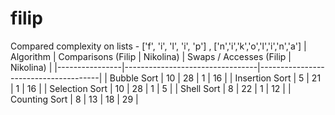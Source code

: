 # filip
Compared complexity on lists - ['f', 'i', 'l', 'i', 'p'] , ['n','i','k','o','l','i','n','a']
| Algorithm      | Comparisons (Filip \| Nikolina) | Swaps / Accesses (Filip \| Nikolina) |
|----------------|---------------------------------|--------------------------------------|
| Bubble Sort    | 10 \| 28                         |  1 \| 16                             |
| Insertion Sort | 5  \| 21                         |  1 \| 16                             |
| Selection Sort | 10 \| 28                         |  1 \| 5                              |
| Shell Sort     | 8   \| 22                         |  1 \| 12                             |
| Counting Sort  | 8  \| 13                         |  18 \| 29                            |
